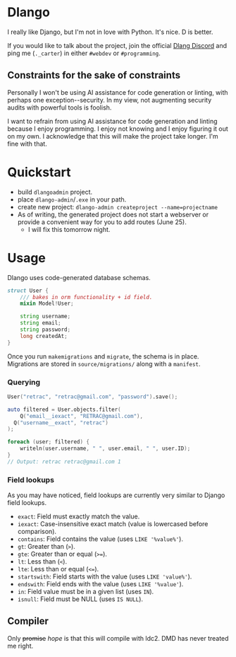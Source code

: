 # Dlango
I really like Django, but I'm not in love with Python. It's nice. D is better.

If you would like to talk about the project, join the official [Dlang Discord](https://discord.gg/abu7BnnBZ7) and ping me (`._carter`) in either `#webdev` or `#programming`.

## Constraints for the sake of constraints
Personally I won't be using AI assistance for code generation or linting, with perhaps one exception--security. In my view, not augmenting security audits with powerful tools is foolish. 

I want to refrain from using AI assistance for code generation and linting because I enjoy programming. I enjoy not knowing and I enjoy figuring it out on my own. I acknowledge that this will make the project take longer. I'm fine with that.

# Quickstart
- build `dlangoadmin` project.
- place `dlango-admin`/`.exe` in your path.
- create new project: `dlango-admin createproject --name=projectname`
- As of writing, the generated project does not start a webserver or provide a convenient way for you to add routes (June 25).
  - I will fix this tomorrow night.

# Usage
Dlango uses code-generated database schemas.

```d
struct User {
    /// bakes in orm functionality + id field.
    mixin Model!User;

    string username;
    string email;
    string password;
    long createdAt;
}
```

Once you run `makemigrations` and `migrate`, the schema is in place. Migrations are stored in `source/migrations/` along with a `manifest`.

### Querying
```d
User("retrac", "retrac@gmail.com", "password").save();

auto filtered = User.objects.filter(
	Q("email__iexact", "RETRAC@gmail.com"),
  Q("username__exact", "retrac")
);

foreach (user; filtered) {
	writeln(user.username, " ", user.email, " ", user.ID);
}
// Output: retrac retrac@gmail.com 1
```

### Field lookups
As you may have noticed, field lookups are currently very similar to Django field lookups.
- `exact`: Field must exactly match the value.
- `iexact`: Case-insensitive exact match (value is lowercased before comparison).
- `contains`: Field contains the value (uses `LIKE '%value%'`).
- `gt`: Greater than (`>`).
- `gte`: Greater than or equal (`>=`).
- `lt`: Less than (`<`).
- `lte`: Less than or equal (`<=`).
- `startswith`: Field starts with the value (uses `LIKE 'value%'`).
- `endswith`: Field ends with the value (uses `LIKE '%value'`).
- `in`: Field value must be in a given list (uses `IN`).
- `isnull`: Field must be NULL (uses `IS NULL`).

## Compiler
Only ~~promise~~ *hope* is that this will compile with ldc2. DMD has never treated me right.